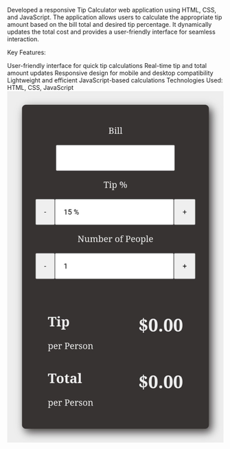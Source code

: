  Developed a responsive Tip Calculator web application using HTML, CSS, and JavaScript. The application allows users to calculate the appropriate tip amount based on the bill total and desired tip percentage. It dynamically updates the total cost and provides a user-friendly interface for seamless interaction.

Key Features:

User-friendly interface for quick tip calculations
Real-time tip and total amount updates
Responsive design for mobile and desktop compatibility
Lightweight and efficient JavaScript-based calculations
Technologies Used: HTML, CSS, JavaScript
<img src="tip calculator.jpg" alt="this is output img" >
